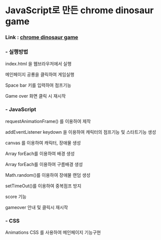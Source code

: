 # JavaScript로 만든 chrome dinosaur game

### Link : [chrome dinosaur game](https://parksm3095.github.io/chrome-dinosaur-game/)


### - 실행방법
index.html 을 웹브라우저에서 실행

메인페이지 공룡을 클릭하여 게임실행

Space bar 키를 입력하여 점프기능

Game over 화면 클릭 시 재시작


### - JavaScript
requestAnimationFrame() 를 이용하여 제작

addEventListener keydown 을 이용하여 캐릭터의 점프기능 및 스타트기능 생성

canvas 를 이용하여 캐릭터, 장애물 생성

Array forEach를 이용하여 배경 생성

Array forEach를 이용하여 구름배경 생성

Math.random()를 이용하여 장애물 랜덤 생성

setTimeOut()를 이용하여 중복점프 방지

score 기능

gameover 안내 및 클릭시 재시작



### - CSS

Animations CSS 를 사용하여 메인페이지 기능구현
